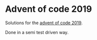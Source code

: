 # Advent of code 2019

Solutions for the [advent of code 2019](https://adventofcode.com/2019/day/1).

Done in a semi test driven way.
